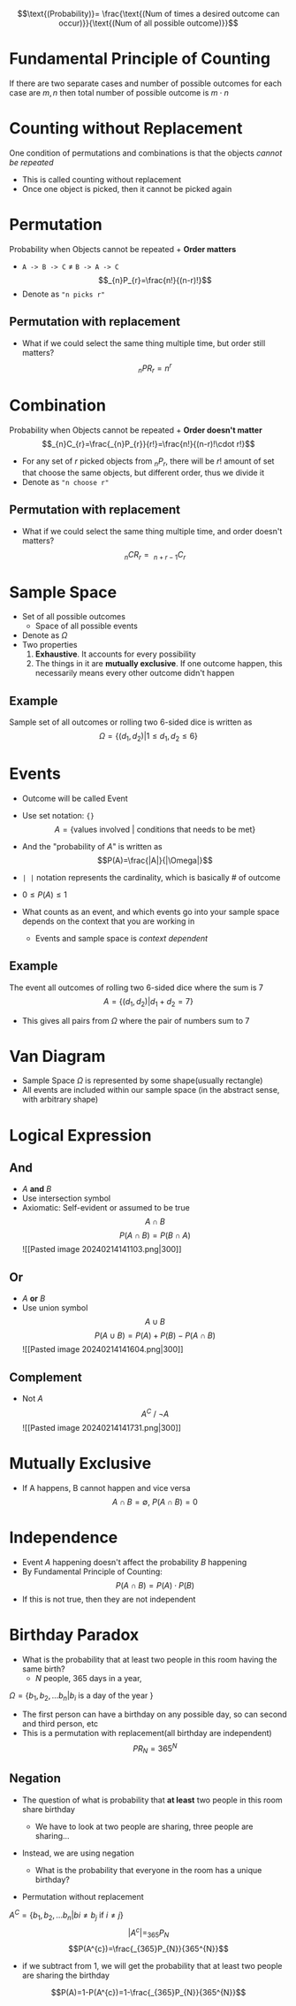 $$\text{(Probability)}= \frac{\text{(Num of times a desired outcome can occur)}}{\text{(Num of all possible outcome)}}$$
# Fundamental Principle of Counting
If there are two separate cases and number of possible outcomes for each case are $m,n$ then total number of possible outcome is $m\cdot n$

# Counting without Replacement
One condition of permutations and combinations is that the objects *cannot be repeated*
- This is called counting without replacement
- Once one object is picked, then it cannot be picked again

# Permutation
Probability when Objects cannot be repeated + **Order matters**
- `A -> B -> C` $\neq$ `B -> A -> C`
$$_{n}P_{r}=\frac{n!}{(n-r)!}$$
- Denote as `"n picks r"`

## Permutation with replacement
- What if we could select the same thing multiple time, but order still matters?
$$_{n}PR_{r}=n^{r}$$

# Combination
 Probability when Objects cannot be repeated + **Order doesn't matter**
$$_{n}C_{r}=\frac{_{n}P_{r}}{r!}=\frac{n!}{(n-r)!\cdot r!}$$
- For any set of $r$ picked objects from $_{n}P_{r}$, there will be $r!$ amount of set that choose the same objects, but different order, thus we divide it
- Denote as `"n choose r"`

## Permutation with replacement
- What if we could select the same thing multiple time, and order doesn't matters?
$$_{n}CR_{r}=\text{ } _{n+r-1}C_{r}$$

# Sample Space
- Set of all possible outcomes
	- Space of all possible events
- Denote as $\Omega$
- Two properties
	1. **Exhaustive**. It accounts for every possibility
	2. The things in it are **mutually exclusive**. If one outcome happen, this necessarily means every other outcome didn't happen

## Example
Sample set of all outcomes or rolling two 6-sided dice is written as
$$\Omega=\{(d_{1},d_{2})|1\leq d_{1},d_{2} \leq 6\}$$

# Events
- Outcome will be called Event
- Use set notation: `{}`
$$A=\{\text{values involved | conditions that needs to be met}\}$$
- And the "probability of $A$" is written as
$$P(A)=\frac{|A|}{|\Omega|}$$
- `| |` notation represents the cardinality, which is basically # of outcome
- $0\leq P(A) \leq 1$

- What counts as an event, and which events go into your sample space depends on the context that you are working in
	- Events and sample space is *context dependent*

## Example
The event all outcomes of rolling two 6-sided dice where the sum is 7
$$A=\{(d_{1},d_{2})|d_{1}+d_{2}=7\}$$
- This gives all pairs from $\Omega$ where the pair of numbers sum to 7

# Van Diagram
- Sample Space $\Omega$ is represented by some shape(usually rectangle)
- All events are included within our sample space (in the abstract sense, with arbitrary shape)

# Logical Expression
## And
- $A$ **and** $B$
- Use intersection symbol
- Axiomatic: Self-evident or assumed to be true
$$A\cap B$$
$$P(A\cap B)=P(B\cap A)$$
![[Pasted image 20240214141103.png|300]]

## Or
- $A$ **or** $B$
- Use union symbol
$$A\cup B$$
$$P(A \cup B)=P(A)+P(B)-P(A\cap B)$$
![[Pasted image 20240214141604.png|300]]

## Complement
- Not $A$
$$A^{C}\text{ / }\neg A$$
![[Pasted image 20240214141731.png|300]]

# Mutually Exclusive
- If A happens, B cannot happen and vice versa
$$A\cap B=\emptyset \text{, } P(A \cap B)=0$$

# Independence
- Event $A$ happening doesn't affect the probability $B$ happening
- By Fundamental Principle of Counting:
$$P(A\cap B)=P(A)\cdot P(B)$$
 - If this is not true, then they are not independent

# Birthday Paradox
- What is the probability that at least two people in this room having the same birth?
	- $N$ people, 365 days in a year, 

$\Omega=\{b_{1}, b_{2},\dots b_{n}|b_{i}\text{ is a day of the year }\}$

- The first person can have a birthday on any possible day, so can second and third person, etc
- This is a permutation with replacement(all birthday are independent)
$$PR_{N}=365^{N}$$

## Negation
- The question of what is probability that **at least** two people in this room share birthday
	- We have to look at two people are sharing, three people are sharing...
- Instead, we are using negation
	- What is the probability that everyone in the room has a unique birthday?

- Permutation without replacement

$A^{C}=\{b_{1}, b_{2}, \dots b_{n} | bi\neq b_{j}\text{ if }i\neq j\}$
$$|A^{c}|=_{365}P_{N}$$
$$P(A^{c})=\frac{_{365}P_{N}}{365^{N}}$$

- if we subtract from 1, we will get the probability that at least two people are sharing the birthday

$$P(A)=1-P(A^{c})=1-\frac{_{365}P_{N}}{365^{N}}$$

